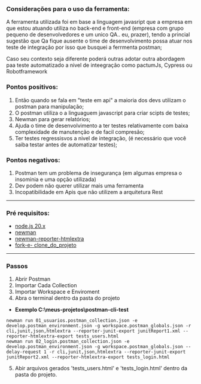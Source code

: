 ### Considerações para o  uso da ferramenta:
  A ferramenta utilizada foi em base a linguagem javasript que a empresa em que estou atuando utiliza no back-end e front-end (empresa com grupo pequeno de 
desenvolvedores e um unico QA.. eu, prazer), tendo a princial sugestão que Qa fique ausente o time de desenvolvimento possa atuar nos teste de integração
por isso que busquei a ferrmenta postman;

Caso seu contexto seja diferente poderá outras adotar outra abordagem paa teste automatizado a nivel de inteegração como pactumJs, Cypress ou Robotframework

### Pontos positivos: 
1. Então quando se fala em "teste em api" a maioria dos devs utilizam o postman para manipulação;
2. O postman utiliza o a linguaguem javascript para criar scipts de testes;
3. Newman para gerar relatórios;
4. Ajuda o time de desenvolvimento a ter testes relativamente com baixa complexidade de manutenção e de facil compresão;
5.  Ter testes regressisvos a nivel de integração, (é necessário que você saiba testar antes de automatizar testes);

### Pontos negativos:
1. Postman tem um problema de insegurança (em algumas empresa o insominia e uma opção utilizada)
2. Dev podem não querer utilizar mais uma ferramenta
3. Incopatibilidade em Apis que não utilizem a arquitetura Rest

---

### Pré requisitos: 

- [node.js 20.x](https://nodejs.org/en/download/package-manager)
- [newman](https://www.npmjs.com/package/newman) 
- [newman-reporter-htmlextra](https://www.npmjs.com/package/newman-reporter-htmlextra)
- [fork-e- clone_do_projeto]()

---


### Passos

1. Abrir Postman
2. Importar Cada Collection
3. Importar Workspace e Enviroment
4. Abra o terminal dentro da pasta do projeto

 - **Exemplo C:\meus-projetos\postman-cli-test** 


```
newman run 01_usuarios.postman_collection.json -e develop.postman_environment.json -g workspace.postman_globals.json -r cli,junit,json,htmlextra --reporter-junit-export junitReport1.xml --reporter-htmlextra-export tests_users.html
newman run 02_login.postman_collection.json -e develop.postman_environment.json -g workspace.postman_globals.json --delay-request 1 -r cli,junit,json,htmlextra --reporter-junit-export junitReport2.xml --reporter-htmlextra-export tests_login.html
```

5. Abir arquivos gerados 'tests_users.html' e 'tests_login.html' dentro da pasta do projeto.
